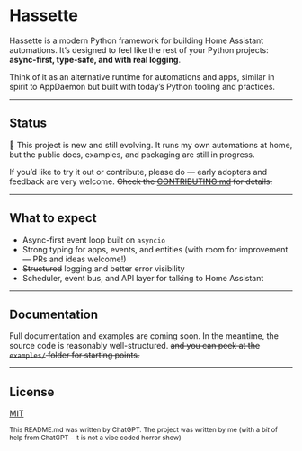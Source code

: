 # Hassette

Hassette is a modern Python framework for building Home Assistant automations.
It’s designed to feel like the rest of your Python projects: **async-first, type-safe, and with real logging**.

Think of it as an alternative runtime for automations and apps, similar in spirit to AppDaemon but built with today’s Python tooling and practices.

---

## Status

🚧 This project is new and still evolving.
It runs my own automations at home, but the public docs, examples, and packaging are still in progress.

If you’d like to try it out or contribute, please do — early adopters and feedback are very welcome.
~~Check the [CONTRIBUTING.md](CONTRIBUTING.md) for details.~~

---

## What to expect

- Async-first event loop built on `asyncio`
- Strong typing for apps, events, and entities (with room for improvement — PRs and ideas welcome!)
- ~~Structured~~ logging and better error visibility
- Scheduler, event bus, and API layer for talking to Home Assistant

---

## Documentation

Full documentation and examples are coming soon.
In the meantime, the source code is reasonably well-structured. ~~and you can peek at the `examples/` folder for starting points.~~

---

## License

[MIT](LICENSE)

<sub>
This README.md was written by ChatGPT. The project was written by me (with a <i>bit</i> of help from ChatGPT - it is not a vibe coded horror show)
</sub>
